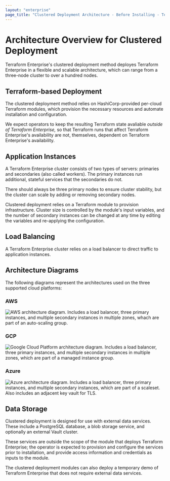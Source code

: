 ```yaml
---
layout: "enterprise"
page_title: "Clustered Deployment Architecture - Before Installing - Terraform Enterprise"
---
```


# Architecture Overview for Clustered Deployment

Terraform Enterprise's clustered deployment method deployes Terraform Enterprise in a flexible and scalable architecture, which can range from a three-node cluster to over a hundred nodes.

## Terraform-based Deployment

The clustered deployment method relies on HashiCorp-provided per-cloud Terraform modules, which provision the necessary resources and automate installation and configuration.

We expect operators to keep the resulting Terraform state avaliable _outside of Terraform Enterprise,_ so that Terraform runs that affect Terraform Enterprise's availability are not, themselves, dependent on Terraform Enterprise's availability.

## Application Instances

A Terraform Enterprise cluster consists of two types of servers: primaries and secondaries (also called workers). The primary instances run additional, stateful services that the secondaries do not.

There should always be three primary nodes to ensure cluster stability, but the cluster can scale by adding or removing secondary nodes.

Clustered deployment relies on a Terraform module to provision infrastructure. Cluster size is controlled by the module's input variables, and the number of secondary instances can be changed at any time by editing the variables and re-applying the configuration.

## Load Balancing

A Terraform Enterprise cluster relies on a load balancer to direct traffic to application instances.

## Architecture Diagrams

The following diagrams represent the architectures used on the three supported cloud platforms:

### AWS

![AWS architecture diagram. Includes a load balancer, three primary instances, and multiple secondary instances in multiple zones, whach are part of an auto-scaling group.](https://github.com/hashicorp/terraform-aws-terraform-enterprise/blob/v0.0.1-beta/assets/aws_diagram.jpg?raw=true)

### GCP

![Google Cloud Platform architecture diagram. Includes a load balancer, three primary instances, and multiple secondary instances in multiple zones, which are part of a managed instance group.](https://github.com/hashicorp/terraform-google-terraform-enterprise/blob/v0.0.1-beta/assets/gcp_diagram.jpg?raw=true)

### Azure

![Azure architecture diagram. Includes a load balancer, three primary instances, and multiple secondary instances, which are part of a scaleset. Also includes an adjacent key vault for TLS.](/docs/enterprise/beta/assets/azure_diagram.png)

## Data Storage

Clustered deployment is designed for use with external data services. These include a PostgreSQL database, a blob storage service, and optionally an external Vault cluster.

These services are outside the scope of the module that deploys Terraform Enterprise; the operator is expected to provision and configure the services prior to installation, and provide access information and credentials as inputs to the module.

The clustered deployment modules can also deploy a temporary demo of Terraform Enterprise that does not require external data services.

